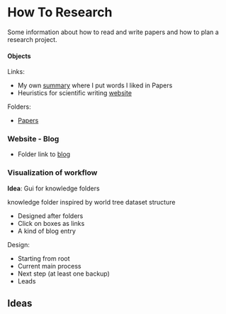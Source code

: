 # How To Research

Some information about how to read and write papers and how to plan a research
project.


#### Objects

Links:
* My own [summary](fancy-language.md) where I put words I liked in Papers 
* Heuristics for scientific writing [website]( http://approximatelycorrect.com/2018/01/29/heuristics-technical-scientific-writing-machine-learning-perspective/ )

Folders:
* [Papers](../papers)


### Website - Blog

* Folder link to [blog](/home/erik/com_sci/web-projects/blog)

###  Visualization of workflow
<!-- ![Workflow](images/PhD.png) Inspiration: -->

**Idea**: Gui for knowledge folders

knowledge folder inspired by world tree dataset structure


* Designed after folders
* Click on boxes as links
* A kind of blog entry

Design:
* Starting from root
* Current main process
* Next step (at least one backup)
* Leads


## Ideas 



